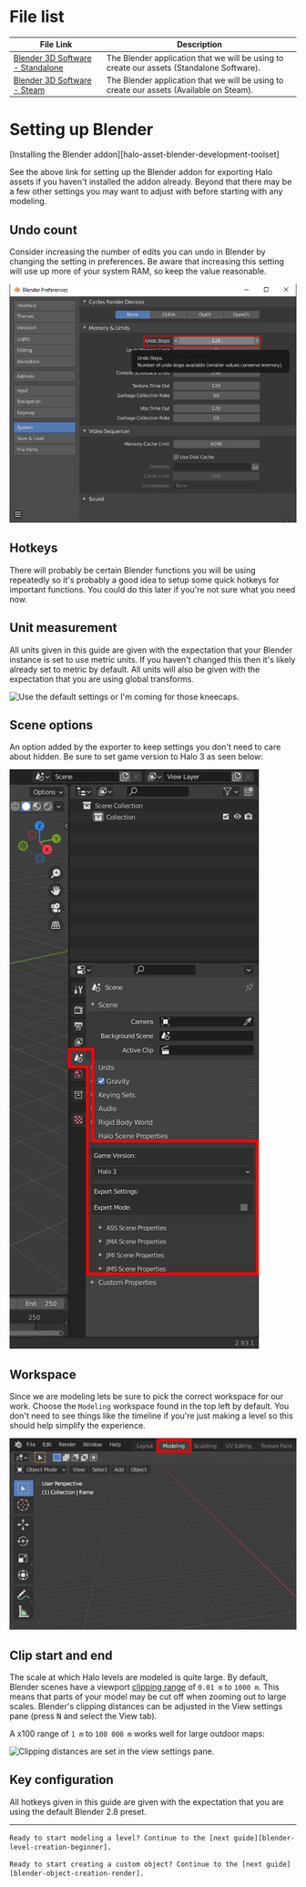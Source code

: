 # File list
| File Link                                                      | Description
|--------------------------------------------------------------- | -------------------------------------------------------------------
|[Blender 3D Software - Standalone](https://www.blender.org/)    | The Blender application that we will be using to create our assets (Standalone Software).
|[Blender 3D Software - Steam](https://store.steampowered.com/app/365670/Blender/)    | The Blender application that we will be using to create our assets (Available on Steam).

# Setting up Blender
[Installing the Blender addon][halo-asset-blender-development-toolset]

See the above link for setting up the Blender addon for exporting Halo assets if you haven't installed the addon already. Beyond that there may be a few other settings you may want to adjust with before starting with any modeling.

## Undo count
Consider increasing the number of edits you can undo in Blender by changing the setting in preferences. Be aware that increasing this setting will use up more of your system RAM, so keep the value reasonable.

![](A.jpg "Undo steps setting of 128.")

## Hotkeys
There will probably be certain Blender functions you will be using repeatedly so it's probably a good idea to setup some quick hotkeys for important functions. You could do this later if you're not sure what you need now.

## Unit measurement
All units given in this guide are given with the expectation that your Blender instance is set to use metric units. If you haven't changed this then it's likely already set to metric by default. All units will also be given with the expectation that you are using global transforms.

![](B.png "Use the default settings or I'm coming for those kneecaps.")

## Scene options
An option added by the exporter to keep settings you don't need to care about hidden. Be sure to set game version to Halo 3 as seen below:

![](C.jpg "This should help you stay focused on what matters to you.")

## Workspace
Since we are modeling lets be sure to pick the correct workspace for our work. Choose the `Modeling` workspace found in the top left by default. You don't need to see things like the timeline if you're just making a level so this should help simplify the experience.

![](D.jpg "The Modeling tab is at the top of the editor window.")

## Clip start and end
The scale at which Halo levels are modeled is quite large. By default, Blender scenes have a viewport [clipping range][wiki-clipping] of `0.01 m` to `1000 m`. This means that parts of your model may be cut off when zooming out to large scales. Blender's clipping distances can be adjusted in the View settings pane (press <kbd>N</kbd> and select the View tab).

A x100 range of `1 m` to `100 000 m` works well for large outdoor maps:

![](E.png "Clipping distances are set in the view settings pane.")

## Key configuration
All hotkeys given in this guide are given with the expectation that you are using the default Blender 2.8 preset.

---

```.alert success
Ready to start modeling a level? Continue to the [next guide][blender-level-creation-beginner].
```
```.alert success
Ready to start creating a custom object? Continue to the [next guide][blender-object-creation-render].
```

[wiki-clipping]: https://en.wikipedia.org/wiki/Clipping_(computer_graphics)#Clipping_in_3D_graphics
